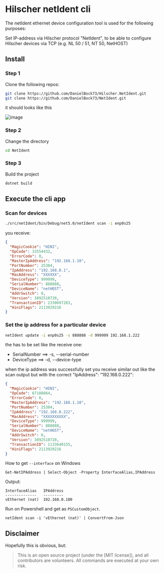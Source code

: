# Hilscher netIdent cli

The netIdent ethernet device configuration tool is used for the following purposes:

Set IP-address via Hilscher protocol "NetIdent", to be able to configure Hilscher devices via TCP (e.g. NL 50 / 51, NT 50, NetHOST)

## Install

### Step 1

Clone the following repos:

```bash
git clone https://github.com/DanielBock73/Hilscher.NetIdent.git
git clone https://github.com/DanielBock73/NetIdent.git
```

it should looks like this

![image](https://user-images.githubusercontent.com/8033405/126030024-4d507b0d-8a8b-4e47-aeb0-0e37c65bf2c9.png)


### Step 2

Change the directory

```bash
cd NetIdent
```

### Step 3

Build the project 

```bash
dotnet build
```

## Execute the cli app

### Scan for devices

```bash
./src/netIdent/bin/Debug/net5.0/netIdent scan -i enp0s25 
```

you receive:

```json
{
  "MagicCookie": "HINI",
  "OpCode": 33554432,
  "ErrorCode": 0,
  "MasterIpAddress": "192.168.1.10",
  "PortNumber": 25384,
  "IpAddress": "192.168.0.1",
  "MacAddress": "XXXXXX",
  "DeviceType": 999999,
  "SerialNumber": 888888,
  "DeviceName": "netHOST",
  "AddrSwitch": 0,
  "Version": 3892510720,
  "TransactionID": 2330697283,
  "HiniFlags": 2113929216
}
```

### Set the ip address for a particular device


```bash
netIdent update -i enp0s25 -s 888888 -d 999999 192.168.1.222
```

the has to be set like the receive one:

+ SerialNumber ==> -s, --serial-number 
+ DeviceType ==> -d, --device-type 

when the ip address was successfully set you receive similar out like the scan output but with the correct "IpAddress": "192.168.0.222":

```json
{
  "MagicCookie": "HINI",
  "OpCode": 67108864,
  "ErrorCode": 0,
  "MasterIpAddress": "192.168.1.10",
  "PortNumber": 25384,
  "IpAddress": "192.168.0.222",
  "MacAddress": "XXXXXXXXXX",
  "DeviceType": 999999,
  "SerialNumber": 888888,
  "DeviceName": "netHOST",
  "AddrSwitch": 0,
  "Version": 3892510720,
  "TransactionID": 1133640155,
  "HiniFlags": 2113929216
}
```

How to get `--interface` on Windows

```pws
Get-NetIPAddress | Select-Object -Property InterfaceAlias,IPAddress
```
Output:
```
InterfaceAlias   IPAddress
--------------   ---------
vEthernet (nat)  192.168.0.100
```

Run on Powershell and get as `PSCustomObject`.

```pwsh
netIdent scan -i 'vEthernet (nat)' | ConvertFrom-Json 
```

## Disclaimer

Hopefully this is obvious, but:

> This is an open source project (under the [MIT license]), and all contributors are volunteers. All commands are executed at your own risk.